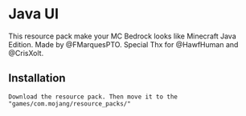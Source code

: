 # Java UI
This resource pack make your MC Bedrock looks like Minecraft Java Edition. Made by @FMarquesPTO. Special Thx for @HawfHuman and @CrisXolt.

## Installation
```
Download the resource pack. Then move it to the "games/com.mojang/resource_packs/"
```

